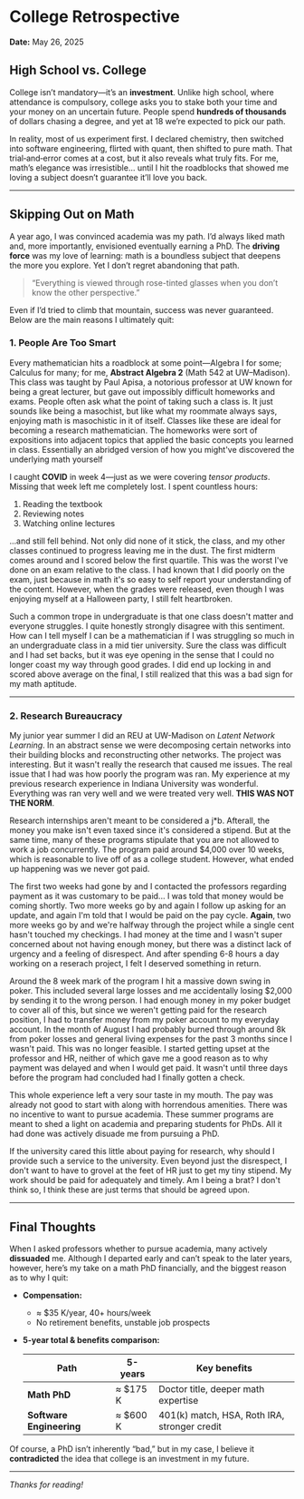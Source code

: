 # College Retrospective

**Date:** May 26, 2025

## High School vs. College

College isn’t mandatory—it’s an **investment**. Unlike high school, where attendance is compulsory, college asks you to stake both your time and your money on an uncertain future. People spend **hundreds of thousands** of dollars chasing a degree, and yet at 18 we’re expected to pick our path.

In reality, most of us experiment first. I declared chemistry, then switched into software engineering, flirted with quant, then shifted to pure math. That trial‑and‑error comes at a cost, but it also reveals what truly fits. For me, math’s elegance was irresistible… until I hit the roadblocks that showed me loving a subject doesn’t guarantee it’ll love you back.

---

## Skipping Out on Math

A year ago, I was convinced academia was my path. I’d always liked math and, more importantly, envisioned eventually earning a PhD. The **driving force** was my love of learning: math is a boundless subject that deepens the more you explore. Yet I don’t regret abandoning that path.

> “Everything is viewed through rose-tinted glasses when you don’t know the other perspective.”

Even if I’d tried to climb that mountain, success was never guaranteed. Below are the main reasons I ultimately quit:

### 1. People Are Too Smart

Every mathematician hits a roadblock at some point—Algebra I for some; Calculus for many; for me, **Abstract Algebra 2** (Math 542 at UW–Madison). This class was taught by Paul Apisa, a notorious professor at UW known for being a great lecturer, but gave out impossibly difficult homeworks and exams. People often ask what the point of taking such a class is. It just sounds like being a masochist, but like what my roommate always says, enjoying math is masochistic in it of itself. Classes like these are ideal for becoming a research mathematician. The homeworks were sort of expositions into adjacent topics that applied the basic concepts you learned in class. Essentially an abridged version of how you might've discovered the underlying math yourself

I caught **COVID** in week 4—just as we were covering _tensor products_. Missing that week left me completely lost. I spent countless hours:

1. Reading the textbook
2. Reviewing notes
3. Watching online lectures

…and still fell behind. Not only did none of it stick, the class, and my other classes continued to progress leaving me in the dust. The first midterm comes around and I scored below the first quartile. This was the worst I've done on an exam relative to the class. I had known that I did poorly on the exam, just because in math it's so easy to self report your understanding of the content. However, when the grades were released, even though I was enjoying myself at a Halloween party, I still felt heartbroken.

Such a common trope in undergraduate is that one class doesn't matter and everyone struggles. I quite honestly strongly disagree with this sentiment. How can I tell myself I can be a mathematician if I was struggling so much in an undergraduate class in a mid tier university. Sure the class was difficult and I had set backs, but it was eye opening in the sense that I could no longer coast my way through good grades. I did end up locking in and scored above average on the final, I still realized that this was a bad sign for my math aptitude.

---

### 2. Research Bureaucracy

My junior year summer I did an REU at UW-Madison on _Latent Network Learning_. In an abstract sense we were decomposing certain networks into their building blocks and reconstructing other networks. The project was interesting. But it wasn't really the research that caused me issues. The real issue that I had was how poorly the program was ran. My experience at my previous research experience in Indiana University was wonderful. Everything was ran very well and we were treated very well. **THIS WAS NOT THE NORM**.

Research internships aren't meant to be considered a j\*b. Afterall, the money you make isn't even taxed since it's considered a stipend. But at the same time, many of these programs stipulate that you are not allowed to work a job concurrently. The program paid around $4,000 over 10 weeks, which is reasonable to live off of as a college student. However, what ended up happening was we never got paid.

The first two weeks had gone by and I contacted the professors regarding payment as it was customary to be paid... I was told that money would be coming shortly. Two more weeks go by and again I follow up asking for an update, and again I'm told that I would be paid on the pay cycle. **Again**, two more weeks go by and we're halfway through the project while a single cent hasn't touched my checkings. I had money at the time and I wasn't super concerned about not having enough money, but there was a distinct lack of urgency and a feeling of disrespect. And after spending 6-8 hours a day working on a reserach project, I felt I deserved something in return.

Around the 8 week mark of the program I hit a massive down swing in poker. This included several large losses and me accidentally losing $2,000 by sending it to the wrong person. I had enough money in my poker budget to cover all of this, but since we weren't getting paid for the research position, I had to transfer money from my poker account to my everyday account. In the month of August I had probably burned through around 8k from poker losses and general living expenses for the past 3 months since I wasn't paid. This was no longer feasible. I started getting upset at the professor and HR, neither of which gave me a good reason as to why payment was delayed and when I would get paid. It wasn't until three days before the program had concluded had I finally gotten a check.

This whole experience left a very sour taste in my mouth. The pay was already not good to start with along with horrendous amenities. There was no incentive to want to pursue academia. These summer programs are meant to shed a light on academia and preparing students for PhDs. All it had done was actively disuade me from pursuing a PhD.

If the university cared this little about paying for research, why should I provide such a service to the university. Even beyond just the disrespect, I don't want to have to grovel at the feet of HR just to get my tiny stipend. My work should be paid for adequately and timely. Am I being a brat? I don't think so, I think these are just terms that should be agreed upon.

---

## Final Thoughts

When I asked professors whether to pursue academia, many actively **dissuaded** me. Although I departed early and can’t speak to the later years, however, here’s my take on a math PhD financially, and the biggest reason as to why I quit:

- **Compensation:**
  - ≈ \$35 K/year, 40+ hours/week
  - No retirement benefits, unstable job prospects
- **5-year total & benefits comparison:**

  | Path                     | 5-years   | Key benefits                                 |
  | ------------------------ | --------- | -------------------------------------------- |
  | **Math PhD**             | ≈ \$175 K | Doctor title, deeper math expertise          |
  | **Software Engineering** | ≈ \$600 K | 401(k) match, HSA, Roth IRA, stronger credit |

Of course, a PhD isn’t inherently “bad,” but in my case, I believe it **contradicted** the idea that college is an investment in my future.

---

_Thanks for reading!_
